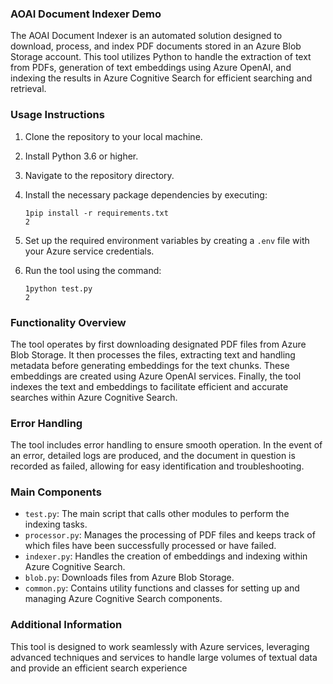
### AOAI Document Indexer Demo

The AOAI Document Indexer is an automated solution designed to download, process, and index PDF documents stored in an Azure Blob Storage account. This tool utilizes Python to handle the extraction of text from PDFs, generation of text embeddings using Azure OpenAI, and indexing the results in Azure Cognitive Search for efficient searching and retrieval.

### Usage Instructions

1.  Clone the repository to your local machine.
2.  Install Python 3.6 or higher.
3.  Navigate to the repository directory.
4.  Install the necessary package dependencies by executing:
    
    ```
    1pip install -r requirements.txt
    2
    ```
    
5.  Set up the required environment variables by creating a  `.env`  file with your Azure service credentials.
6.  Run the tool using the command:
    
    ```
    1python test.py
    2
    ```
    

### Functionality Overview

The tool operates by first downloading designated PDF files from Azure Blob Storage. It then processes the files, extracting text and handling metadata before generating embeddings for the text chunks. These embeddings are created using Azure OpenAI services. Finally, the tool indexes the text and embeddings to facilitate efficient and accurate searches within Azure Cognitive Search.

### Error Handling

The tool includes error handling to ensure smooth operation. In the event of an error, detailed logs are produced, and the document in question is recorded as failed, allowing for easy identification and troubleshooting.

### Main Components

-   `test.py`: The main script that calls other modules to perform the indexing tasks.
-   `processor.py`: Manages the processing of PDF files and keeps track of which files have been successfully processed or have failed.
-   `indexer.py`: Handles the creation of embeddings and indexing within Azure Cognitive Search.
-   `blob.py`: Downloads files from Azure Blob Storage.
-   `common.py`: Contains utility functions and classes for setting up and managing Azure Cognitive Search components.

### Additional Information

This tool is designed to work seamlessly with Azure services, leveraging advanced techniques and services to handle large volumes of textual data and provide an efficient search experience
